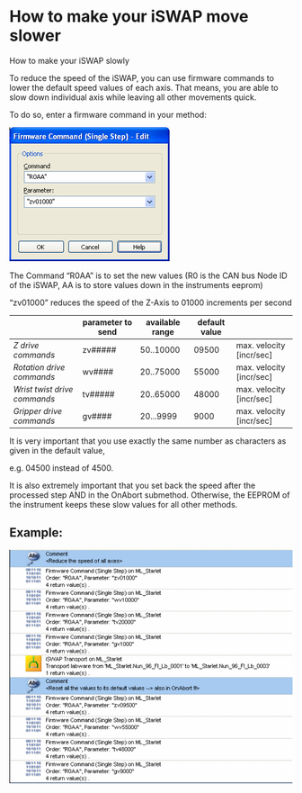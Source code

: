 # How to make your iSWAP move slower

How to make your iSWAP slowly

To reduce the speed of the iSWAP, you can use firmware commands to lower the default speed values of each axis. That means, you are able to slow down individual axis while leaving all other movements quick.

To do so, enter a firmware command in your method:

![](<../../../.gitbook/assets/0 (8).png>)

The Command “R0AA” is to set the new values (R0 is the CAN bus Node ID of the iSWAP, AA is to store values down in the instruments eeprom)

“zv01000” reduces the speed of the Z-Axis to 01000 increments per second&#x20;



|                              | parameter to send | available range | default value |                           |
| ---------------------------- | ----------------- | --------------- | ------------- | ------------------------- |
| _Z drive commands_           | zv#####           | 50..10000       | 09500         | max. velocity \[incr/sec] |
| _Rotation drive commands_    | wv####            | 20..75000       | 55000         | max. velocity \[incr/sec] |
| _Wrist twist drive commands_ | tv#####           | 20..65000       | 48000         | max. velocity \[incr/sec] |
| _Gripper drive commands_     | gv####            | 20...9999       | 9000          | max. velocity \[incr/sec] |



It is very important that you use exactly the same number as characters as given in the default value,

e.g. 04500 instead of 4500.

It is also extremely important that you set back the speed after the processed step AND in the OnAbort submethod. Otherwise, the EEPROM of the instrument keeps these slow values for all other methods.

## Example:

![](<../../../.gitbook/assets/1 (10).png>)
